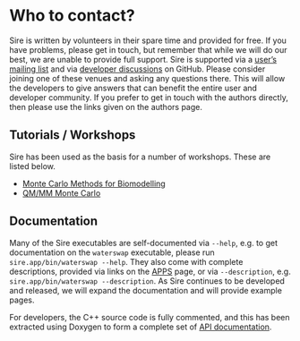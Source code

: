 # Who to contact?

Sire is written by volunteers in their spare time and provided for free. 
If you have problems, please get in touch, but remember that while we will 
do our best, we are unable to provide full support. Sire is supported 
via a [user’s mailing list](http://groups.google.com/group/sire-users) 
and via [developer discussions](https://github.com/michellab/Sire/issues) 
on GitHub. Please consider joining one of these venues and asking any 
questions there. This will allow the developers to give answers that 
can benefit the entire user and developer community.
If you prefer to get in touch with the authors directly, then please 
use the links given on the authors page.

## Tutorials / Workshops

Sire has been used as the basis for a number of workshops. These
are listed below.

* [Monte Carlo Methods for Biomodelling](http://chryswoods.com/intro_to_mc/index.html)
* [QM/MM Monte Carlo](http://chryswoods.com/embo2014/Practical.html)

## Documentation

Many of the Sire executables are self-documented via `--help`, e.g. to get 
documentation on the `waterswap` executable, please run `sire.app/bin/waterswap --help`. 
They also come with complete descriptions, provided via links on 
the [APPS](apps.md) page, or via `--description`, e.g. `sire.app/bin/waterswap --description`. 
As Sire continues to be developed and released, we will expand the documentation 
and will provide example pages.

For developers, the C++ source code is fully commented, and this has been extracted 
using Doxygen to form a complete set of 
[API documentation](http://siremol.org/apidocs/sire/index.html).
